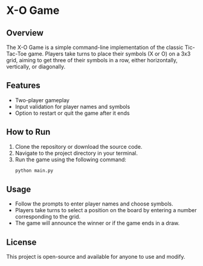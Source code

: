 # X-O Game

## Overview
The X-O Game is a simple command-line implementation of the classic Tic-Tac-Toe game. Players take turns to place their symbols (X or O) on a 3x3 grid, aiming to get three of their symbols in a row, either horizontally, vertically, or diagonally.

## Features
- Two-player gameplay
- Input validation for player names and symbols
- Option to restart or quit the game after it ends



## How to Run
1. Clone the repository or download the source code.
2. Navigate to the project directory in your terminal.
3. Run the game using the following command:
   ```bash
   python main.py
   ```

## Usage
- Follow the prompts to enter player names and choose symbols.
- Players take turns to select a position on the board by entering a number corresponding to the grid.
- The game will announce the winner or if the game ends in a draw.

## License
This project is open-source and available for anyone to use and modify.
